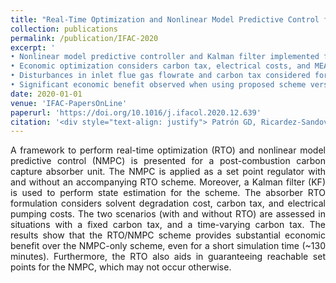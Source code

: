 ```yaml
---
title: "Real-Time Optimization and Nonlinear Model Predictive Control for a Post-Combustion Carbon Capture Absorber"
collection: publications
permalink: /publication/IFAC-2020
excerpt: '
• Nonlinear model predictive controller and Kalman filter implemented for post-combuistion capture absorber.<br/>
• Economic optimization considers carbon tax, electrical costs, and MEA degradation costs.<br/>
• Disturbances in inlet flue gas flowrate and carbon tax considered for short simulation times.<br/>
• Significant economic benefit observed when using proposed scheme versus a constant operating point.'
date: 2020-01-01
venue: 'IFAC-PapersOnLine'
paperurl: 'https://doi.org/10.1016/j.ifacol.2020.12.639' 
citation: '<div style="text-align: justify"> Patrón GD, Ricardez-Sandoval L. Real-Time Optimization and Nonlinear Model Predictive Control for a Post-Combustion Carbon Capture Absorber. IFAC-PapersOnLine 2020;53:11595–11600. </div> '
---
```

<div style="text-align: justify">
A framework to perform real-time optimization (RTO) and nonlinear model predictive control (NMPC) is presented for a post-combustion carbon capture absorber unit. The NMPC is applied as a set point regulator with and without an accompanying RTO scheme. Moreover, a Kalman filter (KF) is used to perform state estimation for the scheme. The absorber RTO formulation considers solvent degradation cost, carbon tax, and electrical pumping costs. The two scenarios (with and without RTO) are assessed in situations with a fixed carbon tax, and a time-varying carbon tax. The results show that the RTO/NMPC scheme provides substantial economic benefit over the NMPC-only scheme, even for a short simulation time (~130 minutes). Furthermore, the RTO also aids in guaranteeing reachable set points for the NMPC, which may not occur otherwise. </div> 

